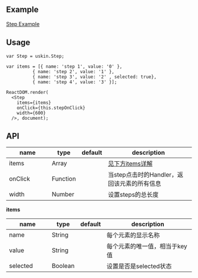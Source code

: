 ## Example
<a href="./step.html" target="_blank">Step Example</a>

## Usage
```
var Step = uskin.Step;

var items = [{ name: 'step 1', value: '0' },
          { name: 'step 2', value: '1' },
          { name: 'step 3', value: '2' , selected: true},
          { name: 'step 4', value: '3' }];

ReactDOM.render(
  <Step
    items={items}
    onClick={this.stepOnClick}
    width={600}
  />, document);
```

## API
<table>
  <thead>
    <tr>
      <th style="width: 100px;">name</th>
      <th style="width: 50px;">type</th>
      <th style="width: 50px;">default</th>
      <th>description</th>
    </tr>
  </thead>
  <tbody>
    <tr>
      <td>items</td>
      <td>Array</td>
      <td></td>
      <td><a href="#items">见下方items详解</a></td>
    </tr>
    <tr>
      <td>onClick</td>
      <td>Function</td>
      <td></td>
      <td>当step点击时的Handler，返回该元素的所有信息</td>
    </tr>
    <tr>
      <td>width</td>
      <td>Number</td>
      <td></td>
      <td>设置steps的总长度</td>
    </tr>
  </tbody>
</table>

**items**
<table id="items">
  <thead>
    <tr>
      <th style="width: 100px;">name</th>
      <th style="width: 50px;">type</th>
      <th style="width: 50px;">default</th>
      <th>description</th>
    </tr>
  </thead>
  <tbody>
    <tr>
      <td>name</td>
      <td>String</td>
      <td></td>
      <td>每个元素的显示名称</td>
    </tr>
    <tr>
      <td>value</td>
      <td>String</td>
      <td></td>
      <td>每个元素的唯一值，相当于key值</td>
    </tr>
    <tr>
      <td>selected</td>
      <td>Boolean</td>
      <td></td>
      <td>设置是否是selected状态</td>
    </tr>
  </tbody>
</table>
